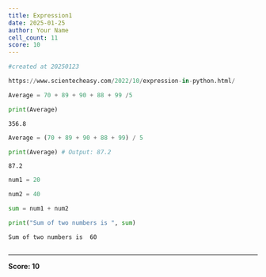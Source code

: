 ```yaml
---
title: Expression1
date: 2025-01-25
author: Your Name
cell_count: 11
score: 10
---
```


```python
#created at 20250123
```


```python
https://www.scientecheasy.com/2022/10/expression-in-python.html/
```


```python
Average = 70 + 89 + 90 + 88 + 99 /5
```


```python
print(Average) 
```

    356.8



```python
Average = (70 + 89 + 90 + 88 + 99) / 5
```


```python
print(Average) # Output: 87.2
```

    87.2



```python
num1 = 20
```


```python
num2 = 40
```


```python
sum = num1 + num2
```


```python
print("Sum of two numbers is ", sum)

```

    Sum of two numbers is  60



```python

```


---
**Score: 10**